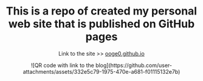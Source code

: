 <div id="header" align="center">
  <h1>This is a repo of created my personal web site that is published on GitHub pages</h1>
<p>Link to the site >> <a href="https://ooge0.github.io" target="_blank">ooge0.github.io</a></p>
  ![QR code with link to the blog](https://github.com/user-attachments/assets/332e5c79-1975-470e-a681-f01115132e7b)
</div>
                                        
